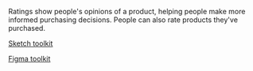 Ratings show people's opinions of a product, helping people make more informed purchasing decisions. People can also rate products they've purchased.

[Sketch toolkit]()

[Figma toolkit]()
